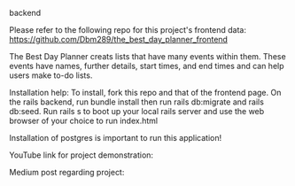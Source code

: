 backend

Please refer to the following repo for this project's frontend data: https://github.com/Dbm289/the_best_day_planner_frontend

The Best Day Planner creats lists that have many events within them. These events have names, further details, start times, and end times and can help users make to-do lists. 

Installation help: To install, fork this repo and that of the frontend page. On the rails backend, run bundle install then run rails db:migrate and rails db:seed. Run rails s to boot up your local rails server and use the web browser of your choice to run index.html

Installation of postgres is important to run this application!

YouTube link for project demonstration:

Medium post regarding project:

